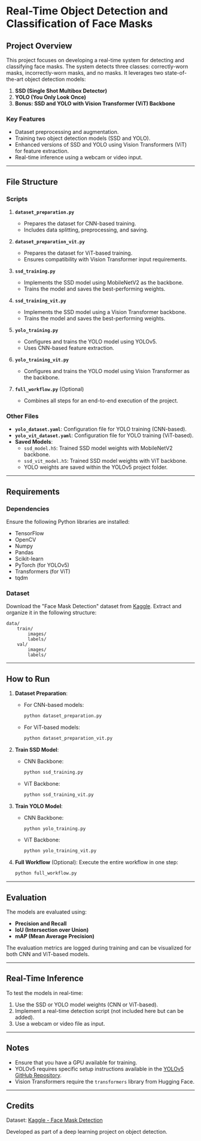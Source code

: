 # Real-Time Object Detection and Classification of Face Masks

## Project Overview
This project focuses on developing a real-time system for detecting and classifying face masks. The system detects three classes: correctly-worn masks, incorrectly-worn masks, and no masks. It leverages two state-of-the-art object detection models: 

1. **SSD (Single Shot Multibox Detector)**
2. **YOLO (You Only Look Once)**
3. **Bonus: SSD and YOLO with Vision Transformer (ViT) Backbone**

### Key Features
- Dataset preprocessing and augmentation.
- Training two object detection models (SSD and YOLO).
- Enhanced versions of SSD and YOLO using Vision Transformers (ViT) for feature extraction.
- Real-time inference using a webcam or video input.

---

## File Structure

### Scripts
1. **`dataset_preparation.py`**
   - Prepares the dataset for CNN-based training.
   - Includes data splitting, preprocessing, and saving.

2. **`dataset_preparation_vit.py`**
   - Prepares the dataset for ViT-based training.
   - Ensures compatibility with Vision Transformer input requirements.

3. **`ssd_training.py`**
   - Implements the SSD model using MobileNetV2 as the backbone.
   - Trains the model and saves the best-performing weights.

4. **`ssd_training_vit.py`**
   - Implements the SSD model using a Vision Transformer backbone.
   - Trains the model and saves the best-performing weights.

5. **`yolo_training.py`**
   - Configures and trains the YOLO model using YOLOv5.
   - Uses CNN-based feature extraction.

6. **`yolo_training_vit.py`**
   - Configures and trains the YOLO model using Vision Transformer as the backbone.

7. **`full_workflow.py`** (Optional)
   - Combines all steps for an end-to-end execution of the project.

### Other Files
- **`yolo_dataset.yaml`**: Configuration file for YOLO training (CNN-based).
- **`yolo_vit_dataset.yaml`**: Configuration file for YOLO training (ViT-based).
- **Saved Models**:
  - `ssd_model.h5`: Trained SSD model weights with MobileNetV2 backbone.
  - `ssd_vit_model.h5`: Trained SSD model weights with ViT backbone.
  - YOLO weights are saved within the YOLOv5 project folder.

---

## Requirements

### Dependencies
Ensure the following Python libraries are installed:
- TensorFlow
- OpenCV
- Numpy
- Pandas
- Scikit-learn
- PyTorch (for YOLOv5)
- Transformers (for ViT)
- tqdm

### Dataset
Download the "Face Mask Detection" dataset from [Kaggle](https://www.kaggle.com/datasets/andrewmvd/face-mask-detection). Extract and organize it in the following structure:
```
data/
    train/
        images/
        labels/
    val/
        images/
        labels/
```

---

## How to Run

1. **Dataset Preparation**:
   - For CNN-based models:
     ```bash
     python dataset_preparation.py
     ```
   - For ViT-based models:
     ```bash
     python dataset_preparation_vit.py
     ```

2. **Train SSD Model**:
   - CNN Backbone:
     ```bash
     python ssd_training.py
     ```
   - ViT Backbone:
     ```bash
     python ssd_training_vit.py
     ```

3. **Train YOLO Model**:
   - CNN Backbone:
     ```bash
     python yolo_training.py
     ```
   - ViT Backbone:
     ```bash
     python yolo_training_vit.py
     ```

4. **Full Workflow** (Optional):
   Execute the entire workflow in one step:
   ```bash
   python full_workflow.py
   ```

---

## Evaluation
The models are evaluated using:
- **Precision and Recall**
- **IoU (Intersection over Union)**
- **mAP (Mean Average Precision)**

The evaluation metrics are logged during training and can be visualized for both CNN and ViT-based models.

---

## Real-Time Inference
To test the models in real-time:
1. Use the SSD or YOLO model weights (CNN or ViT-based).
2. Implement a real-time detection script (not included here but can be added).
3. Use a webcam or video file as input.

---

## Notes
- Ensure that you have a GPU available for training.
- YOLOv5 requires specific setup instructions available in the [YOLOv5 GitHub Repository](https://github.com/ultralytics/yolov5).
- Vision Transformers require the `transformers` library from Hugging Face.

---

## Credits
Dataset: [Kaggle - Face Mask Detection](https://www.kaggle.com/datasets/andrewmvd/face-mask-detection)

Developed as part of a deep learning project on object detection.
